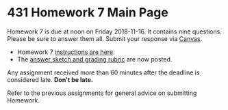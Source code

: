 # 431 Homework 7 Main Page

Homework 7 is due at noon on Friday 2018-11-16. It contains nine questions. Please be sure to answer them all. Submit your response via [Canvas](https://canvas.case.edu/).

- Homework 7 [instructions are here](https://github.com/THOMASELOVE/431-2018/blob/master/homework/Homework7/431-2018-hw7.md). 
- The [answer sketch and grading rubric](https://github.com/THOMASELOVE/431-2018/tree/master/homework/Homework7) are now posted.

Any assignment received more than 60 minutes after the deadline is considered late. **Don't be late.**

Refer to the previous assignments for general advice on submitting Homework.

